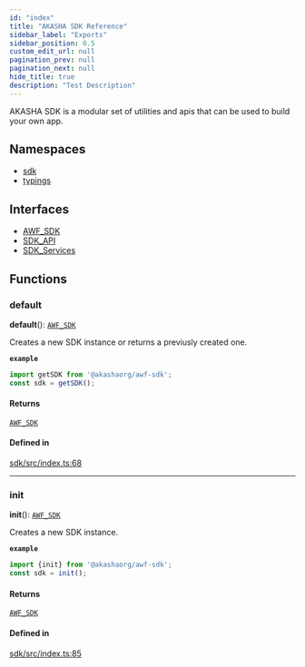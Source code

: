 ```yaml
---
id: "index"
title: "AKASHA SDK Reference"
sidebar_label: "Exports"
sidebar_position: 0.5
custom_edit_url: null
pagination_prev: null
pagination_next: null
hide_title: true
description: "Test Description"
---
```


AKASHA SDK is a modular set of utilities and apis that can be used to build
your own app.

## Namespaces

- [sdk](namespaces/sdk.md)
- [typings](namespaces/typings.md)

## Interfaces

- [AWF\_SDK](interfaces/AWF_SDK.md)
- [SDK\_API](interfaces/SDK_API.md)
- [SDK\_Services](interfaces/SDK_Services.md)

## Functions

### default

**default**(): [`AWF_SDK`](interfaces/AWF_SDK.md)

Creates a new SDK instance or returns a previusly created one.

**`example`**
```ts
import getSDK from '@akashaorg/awf-sdk';
const sdk = getSDK();
```

#### Returns

[`AWF_SDK`](interfaces/AWF_SDK.md)

#### Defined in

[sdk/src/index.ts:68](https://github.com/AKASHAorg/akasha-framework/blob/d370b59a/sdk/src/index.ts#L68)

___

### init

**init**(): [`AWF_SDK`](interfaces/AWF_SDK.md)

Creates a new SDK instance.

**`example`**
```ts
import {init} from '@akashaorg/awf-sdk';
const sdk = init();
```

#### Returns

[`AWF_SDK`](interfaces/AWF_SDK.md)

#### Defined in

[sdk/src/index.ts:85](https://github.com/AKASHAorg/akasha-framework/blob/d370b59a/sdk/src/index.ts#L85)
